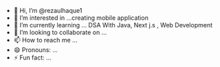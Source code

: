 - 👋 Hi, I’m @rezaulhaque1
- 👀 I’m interested in ...creating mobile application 
- 🌱 I’m currently learning ... DSA With Java, Next j.s , Web Development 
- 💞️ I’m looking to collaborate on ...
- 📫 How to reach me ...
- 😄 Pronouns: ...
- ⚡ Fun fact: ...

<!---
rezaulhaque1/rezaulhaque1 is a ✨ special ✨ repository because its `README.md` (this file) appears on your GitHub profile.
You can click the Preview link to take a look at your changes.
--->
